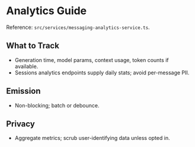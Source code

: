 # Analytics Guide

Reference: `src/services/messaging-analytics-service.ts`.

## What to Track
- Generation time, model params, context usage, token counts if available.
- Sessions analytics endpoints supply daily stats; avoid per-message PII.

## Emission
- Non-blocking; batch or debounce.

## Privacy
- Aggregate metrics; scrub user-identifying data unless opted in.
